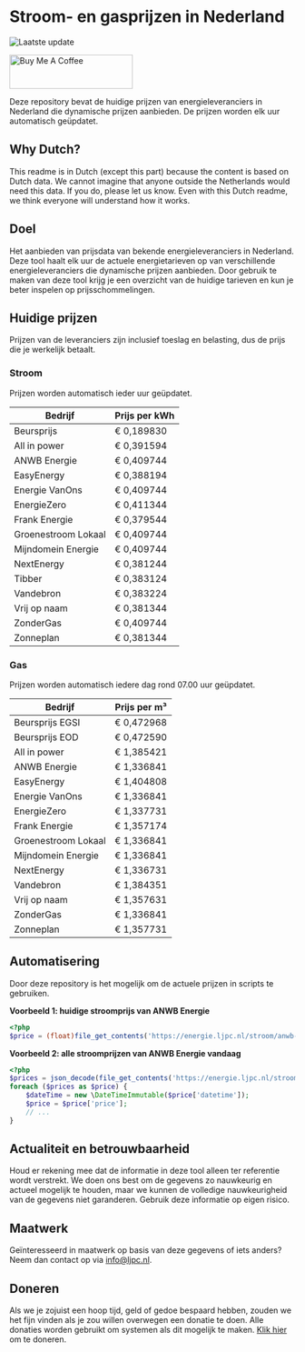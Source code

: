 # Stroom- en gasprijzen in Nederland

![Laatste update](https://img.shields.io/badge/laatste%20update-2024--12--03%2019%3A00%20CET-brightgreen)

<a href="https://www.buymeacoffee.com/Lars-" target="_blank"><img src="https://cdn.buymeacoffee.com/buttons/v2/default-orange.png" alt="Buy Me A Coffee" height="60" style="height: 60px !important;width: 217px !important;" ></a>

Deze repository bevat de huidige prijzen van energieleveranciers in Nederland die dynamische prijzen aanbieden. De prijzen worden elk uur automatisch geüpdatet.

## Why Dutch?

This readme is in Dutch (except this part) because the content is based on Dutch data. We cannot imagine that anyone outside the Netherlands would need this data. If you do, please let us know. Even with this Dutch readme, we think
everyone will understand how it works.

## Doel

Het aanbieden van prijsdata van bekende energieleveranciers in Nederland. Deze tool haalt elk uur de actuele energietarieven op van verschillende energieleveranciers die dynamische prijzen aanbieden. Door gebruik te maken van deze tool
krijg je een overzicht van de huidige tarieven en kun je beter inspelen op prijsschommelingen.

## Huidige prijzen

Prijzen van de leveranciers zijn inclusief toeslag en belasting, dus de prijs die je werkelijk betaalt.

### Stroom

Prijzen worden automatisch ieder uur geüpdatet.

 Bedrijf | Prijs per kWh 
---------|---------------
Beursprijs | € 0,189830
All in power | € 0,391594
ANWB Energie | € 0,409744
EasyEnergy | € 0,388194
Energie VanOns | € 0,409744
EnergieZero | € 0,411344
Frank Energie | € 0,379544
Groenestroom Lokaal | € 0,409744
Mijndomein Energie | € 0,409744
NextEnergy | € 0,381244
Tibber | € 0,383124
Vandebron | € 0,383224
Vrij op naam | € 0,381344
ZonderGas | € 0,409744
Zonneplan | € 0,381344


### Gas

Prijzen worden automatisch iedere dag rond 07.00 uur geüpdatet.

 Bedrijf | Prijs per m³ 
---------|--------------
Beursprijs EGSI | € 0,472968
Beursprijs EOD | € 0,472590
All in power | € 1,385421
ANWB Energie | € 1,336841
EasyEnergy | € 1,404808
Energie VanOns | € 1,336841
EnergieZero | € 1,337731
Frank Energie | € 1,357174
Groenestroom Lokaal | € 1,336841
Mijndomein Energie | € 1,336841
NextEnergy | € 1,336731
Vandebron | € 1,384351
Vrij op naam | € 1,357631
ZonderGas | € 1,336841
Zonneplan | € 1,357731


## Automatisering

Door deze repository is het mogelijk om de actuele prijzen in scripts te gebruiken.

**Voorbeeld 1: huidige stroomprijs van ANWB Energie**

```php
<?php
$price = (float)file_get_contents('https://energie.ljpc.nl/stroom/anwb-energie-nu.txt');

```

**Voorbeeld 2: alle stroomprijzen van ANWB Energie vandaag**

```php
<?php
$prices = json_decode(file_get_contents('https://energie.ljpc.nl/stroom/all-in-power-vandaag.json'),true);
foreach ($prices as $price) {
    $dateTime = new \DateTimeImmutable($price['datetime']);
    $price = $price['price'];
    // ...
}
```

## Actualiteit en betrouwbaarheid

Houd er rekening mee dat de informatie in deze tool alleen ter referentie wordt verstrekt. We doen ons best om de gegevens zo nauwkeurig en actueel mogelijk te houden, maar we kunnen de volledige nauwkeurigheid van de gegevens niet
garanderen. Gebruik deze informatie op eigen risico.

## Maatwerk

Geïnteresseerd in maatwerk op basis van deze gegevens of iets anders? Neem dan contact op
via [info@ljpc.nl](mailto:info@ljpc.nl?subject=Energie%20prijzen).

## Doneren

Als we je zojuist een hoop tijd, geld of gedoe bespaard hebben, zouden we het fijn vinden als je zou willen overwegen een
donatie te doen. Alle donaties worden gebruikt om systemen als dit mogelijk te
maken. [Klik hier](https://www.buymeacoffee.com/Lars-) om te doneren.
